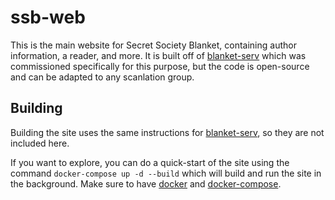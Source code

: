 # ssb-web

This is the main website for Secret Society Blanket, containing author information, a reader, and more. It is built off of [blanket-serv](https://github.com/Secret-Society-Blanket/blanket-serv) which was commissioned specifically for this purpose, but the code is open-source and can be adapted to any scanlation group.


## Building

Building the site uses the same instructions for [blanket-serv](https://github.com/Secret-Society-Blanket/blanket-serv), so they are not included here.

If you want to explore, you can do a quick-start of the site using the command ```docker-compose up -d --build``` which will build and run the site in the background. Make sure to have [docker](https://docs.docker.com/get-docker/) and [docker-compose](https://docs.docker.com/compose/install/).
